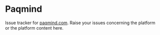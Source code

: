 # Paqmind

Issue tracker for [paqmind.com](http://paqmind.com). Raise your issues concerning the platform
or the platform content here.
